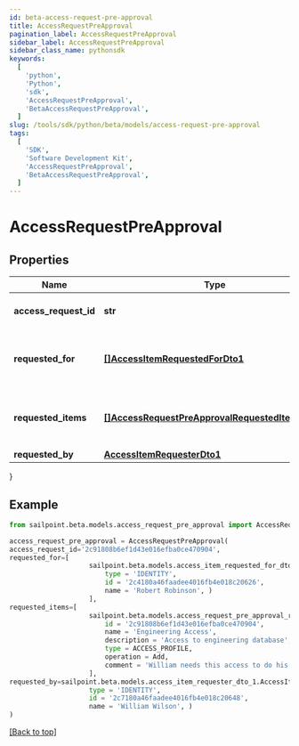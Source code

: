 ```yaml
---
id: beta-access-request-pre-approval
title: AccessRequestPreApproval
pagination_label: AccessRequestPreApproval
sidebar_label: AccessRequestPreApproval
sidebar_class_name: pythonsdk
keywords:
  [
    'python',
    'Python',
    'sdk',
    'AccessRequestPreApproval',
    'BetaAccessRequestPreApproval',
  ]
slug: /tools/sdk/python/beta/models/access-request-pre-approval
tags:
  [
    'SDK',
    'Software Development Kit',
    'AccessRequestPreApproval',
    'BetaAccessRequestPreApproval',
  ]
---
```


# AccessRequestPreApproval

## Properties

| Name | Type | Description | Notes |
| --- | --- | --- | --- |
| **access_request_id** | **str** | Access request's unique ID. | [required] |
| **requested_for** | [**[]AccessItemRequestedForDto1**](access-item-requested-for-dto1) | Identities whom access was requested for. | [required] |
| **requested_items** | [**[]AccessRequestPreApprovalRequestedItemsInner**](access-request-pre-approval-requested-items-inner) | Details about each requested access item. | [required] |
| **requested_by** | [**AccessItemRequesterDto1**](access-item-requester-dto1) |  | [required] |

}

## Example

```python
from sailpoint.beta.models.access_request_pre_approval import AccessRequestPreApproval

access_request_pre_approval = AccessRequestPreApproval(
access_request_id='2c91808b6ef1d43e016efba0ce470904',
requested_for=[
                    sailpoint.beta.models.access_item_requested_for_dto_1.AccessItemRequestedForDto_1(
                        type = 'IDENTITY',
                        id = '2c4180a46faadee4016fb4e018c20626',
                        name = 'Robert Robinson', )
                    ],
requested_items=[
                    sailpoint.beta.models.access_request_pre_approval_requested_items_inner.AccessRequestPreApproval_requestedItems_inner(
                        id = '2c91808b6ef1d43e016efba0ce470904',
                        name = 'Engineering Access',
                        description = 'Access to engineering database',
                        type = ACCESS_PROFILE,
                        operation = Add,
                        comment = 'William needs this access to do his job.', )
                    ],
requested_by=sailpoint.beta.models.access_item_requester_dto_1.AccessItemRequesterDto_1(
                    type = 'IDENTITY',
                    id = '2c7180a46faadee4016fb4e018c20648',
                    name = 'William Wilson', )
)

```

[[Back to top]](#)
